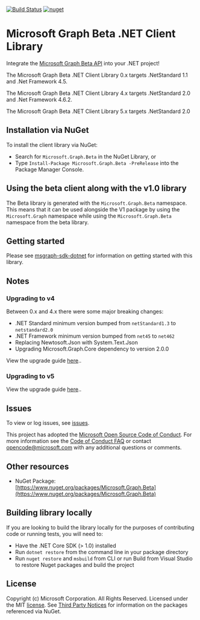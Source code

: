 [![Build Status](https://dev.azure.com/microsoftgraph/Graph%20Developer%20Experiences/_apis/build/status/Dotnet/Dotnet%20Beta%20Preview?branchName=master)](https://dev.azure.com/microsoftgraph/Graph%20Developer%20Experiences/_build/latest?definitionId=199&branchName=master)  [![nuget](https://img.shields.io/nuget/v/Microsoft.Graph.Beta.svg)](https://www.nuget.org/packages/Microsoft.Graph.Beta/)

# Microsoft Graph Beta .NET Client Library

<!--
[![Build status](https://ci.appveyor.com/api/projects/status/m8qncaosr2ry4ks6/branch/master?svg=true)](https://ci.appveyor.com/project/MIchaelMainer/msgraph-sdk-dotnet/branch/master)
[![NuGet Version](https://buildstats.info/nuget/Microsoft.Graph)](https://www.nuget.org/packages/Microsoft.Graph/)
-->

Integrate the [Microsoft Graph Beta API](https://graph.microsoft.com) into your .NET project!

The Microsoft Graph Beta .NET Client Library 0.x targets .NetStandard 1.1 and .Net Framework 4.5.

The Microsoft Graph Beta .NET Client Library 4.x targets .NetStandard 2.0 and .Net Framework 4.6.2.

The Microsoft Graph Beta .NET Client Library 5.x targets .NetStandard 2.0

## Installation via NuGet

To install the client library via NuGet:

* Search for `Microsoft.Graph.Beta` in the NuGet Library, or
* Type `Install-Package Microsoft.Graph.Beta -PreRelease` into the Package Manager Console.

## Using the beta client along with the v1.0 library

The Beta library is generated with the `Microsoft.Graph.Beta` namespace. This means that it can be used alongside the V1 package by using the `Microsoft.Graph` namespace while using the `Microsoft.Graph.Beta` namespace from the beta library.

## Getting started

Please see [msgraph-sdk-dotnet](https://github.com/microsoftgraph/msgraph-sdk-dotnet) for information on getting started with this library.

## Notes

### Upgrading to v4

Between 0.x and 4.x there were some major breaking changes:

 * .NET Standard minimum version bumped from `netStandard1.3` to `netstandard2.0`
 * .NET Framework minimum version bumped from `net45` to `net462`
 * Replacing Newtosoft.Json with System.Text.Json
 * Upgrading Microsoft.Graph.Core dependency to version 2.0.0

View the upgrade guide [here](https://github.com/microsoftgraph/msgraph-sdk-dotnet/blob/dev/docs/upgrade-to-v4.md)..

### Upgrading to v5

View the upgrade guide [here](https://github.com/microsoftgraph/msgraph-sdk-dotnet/blob/feature/5.0/docs/upgrade-to-v5.md)..

## Issues

To view or log issues, see [issues](https://github.com/microsoftgraph/msgraph-beta-sdk-dotnet/issues).

This project has adopted the [Microsoft Open Source Code of Conduct](https://opensource.microsoft.com/codeofconduct/). For more information see the [Code of Conduct FAQ](https://opensource.microsoft.com/codeofconduct/faq/) or contact [opencode@microsoft.com](mailto:opencode@microsoft.com) with any additional questions or comments.

## Other resources

* NuGet Package: [https://www.nuget.org/packages/Microsoft.Graph.Beta](https://www.nuget.org/packages/Microsoft.Graph.Beta)

## Building library locally

If you are looking to build the library locally for the purposes of contributing code or running tests, you will need to:

- Have the .NET Core SDK (> 1.0) installed
- Run `dotnet restore` from the command line in your package directory
- Run `nuget restore` and `msbuild` from CLI or run Build from Visual Studio to restore Nuget packages and build the project

## License

Copyright (c) Microsoft Corporation. All Rights Reserved. Licensed under the MIT [license](LICENSE.txt). See [Third Party Notices](https://github.com/microsoftgraph/msgraph-sdk-dotnet/blob/master/THIRD%20PARTY%20NOTICES) for information on the packages referenced via NuGet.
